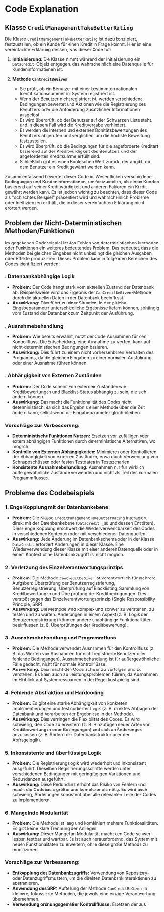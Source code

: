 # Code Explanation

## Klasse `CreditManagementTakeBetterRating`

Die Klasse `CreditManagementTakeBetterRating` ist dazu konzipiert, festzustellen, ob ein Kunde für einen Kredit in Frage kommt. Hier ist eine vereinfachte Erklärung dessen, was dieser Code tut:

1. **Initialisierung**: Die Klasse nimmt während der Initialisierung ein `DataCredit`-Objekt entgegen, das wahrscheinlich eine Datenquelle für Kundeninformationen ist.

2. **Methode `CanCreditBeGiven`**:
    - Sie prüft, ob ein Benutzer mit einer bestimmten nationalen Identifikationsnummer im System registriert ist.
    - Wenn der Benutzer nicht registriert ist, werden verschiedene Bedingungen bewertet und Aktionen wie die Registrierung des Benutzers oder die Anforderung zusätzlicher Informationen ausgelöst.
    - Es wird überprüft, ob der Benutzer auf der Schwarzen Liste steht, und in diesem Fall wird die Kreditvergabe verhindert.
    - Es werden die internen und externen Bonitätsbewertungen des Benutzers abgerufen und verglichen, um die höchste Bewertung festzustellen.
    - Es wird überprüft, ob die Bedingungen für die angeforderte Kreditart basierend auf der Kreditwürdigkeit des Benutzers und der angeforderten Kreditsumme erfüllt sind.
    - Schließlich gibt es einen Booleschen Wert zurück, der angibt, ob dem Benutzer ein Kredit gewährt werden kann.

Zusammenfassend bewertet dieser Code im Wesentlichen verschiedene Bedingungen und Kundeninformationen, um festzustellen, ob einem Kunden basierend auf seiner Kreditwürdigkeit und anderen Faktoren ein Kredit gewährt werden kann. Es ist jedoch wichtig zu beachten, dass dieser Code als "schlechtes Beispiel" präsentiert wird und wahrscheinlich Probleme oder Ineffizienzen enthält, die in dieser vereinfachten Erklärung nicht erörtert werden.


## Problem der Nicht-Deterministischen Methoden/Funktionen

Im gegebenen Codebeispiel ist das Fehlen von deterministischen Methoden oder Funktionen ein weiteres bedeutendes Problem. Das bedeutet, dass die Methoden bei gleichen Eingaben nicht unbedingt die gleichen Ausgaben oder Effekte produzieren. Dieses Problem kann in folgenden Bereichen des Codes identifiziert werden:

### . Datenbankabhängige Logik
- **Problem:** Der Code hängt stark vom aktuellen Zustand der Datenbank ab. Beispielsweise wird das Ergebnis der `CanCreditBeGiven`-Methode durch die aktuellen Daten in der Datenbank beeinflusst.
- **Auswirkung:** Dies führt zu einer Situation, in der gleiche Eingabeparameter unterschiedliche Ergebnisse liefern können, abhängig vom Zustand der Datenbank zum Zeitpunkt der Ausführung.

### . Ausnahmebehandlung
- **Problem:** Wie bereits erwähnt, nutzt der Code Ausnahmen für den Kontrollfluss. Die Entscheidung, eine Ausnahme zu werfen, kann auf nicht-deterministischen Bedingungen basieren.
- **Auswirkung:** Dies führt zu einem nicht vorhersehbaren Verhalten des Programms, da die gleichen Eingaben zu einer normalen Ausführung oder einer Ausnahme führen können.

### . Abhängigkeit von Externen Zuständen
- **Problem:** Der Code scheint von externen Zuständen wie Kreditbewertungen und Blacklist-Status abhängig zu sein, die sich ändern können.
- **Auswirkung:** Das macht die Funktionalität des Codes nicht deterministisch, da sich das Ergebnis einer Methode über die Zeit ändern kann, selbst wenn die Eingabeparameter gleich bleiben.

### Vorschläge zur Verbesserung:
- **Deterministische Funktionen Nutzen:** Ersetzen von zufälligen oder extern abhängigen Funktionen durch deterministische Alternativen, wo möglich.
- **Kontrolle von Externen Abhängigkeiten:** Minimieren oder Kontrollieren der Abhängigkeit von externen Zuständen, etwa durch Verwendung von Schnappschüssen oder festen Testdaten in Testszenarien.
- **Konsistente Ausnahmebehandlung:** Ausnahmen nur für wirklich außergewöhnliche Zustände verwenden und nicht als Teil des normalen Programmflusses.


## Probleme des Codebeispiels

### 1. Enge Kopplung mit der Datenbankebene
- **Problem:** Die Klasse `CreditManagementTakeBetterRating` interagiert direkt mit der Datenbankebene (`DataCredit _db` und dessen Entitäten). Diese enge Kopplung erschwert die Wiederverwendbarkeit des Codes in verschiedenen Kontexten oder mit verschiedenen Datenquellen.
- **Auswirkung:** Jede Änderung im Datenbankschema oder in der Klasse `DataCredit` erfordert Änderungen in dieser Klasse. Eine Wiederverwendung dieser Klasse mit einer anderen Datenquelle oder in einem Kontext ohne Datenbankzugriff ist nicht möglich.

### 2. Verletzung des Einzelverantwortungsprinzips
- **Problem:** Die Methode `CanCreditBeGiven` ist verantwortlich für mehrere Aufgaben: Überprüfung der Benutzerregistrierung, Benutzerregistrierung, Überprüfung auf Blacklisting, Sammlung von Kreditbewertungen und Überprüfung der Kreditbedingungen. Dies verstößt gegen das Einzelverantwortungsprinzip (Single Responsibility Principle, SRP).
- **Auswirkung:** Die Methode wird komplex und schwer zu verstehen, zu testen und zu warten. Änderungen in einem Aspekt (z. B. Logik der Benutzerregistrierung) könnten andere unabhängige Funktionalitäten beeinflussen (z. B. Überprüfungen der Kreditbewertung).

### 3. Ausnahmebehandlung und Programmfluss
- **Problem:** Die Methode verwendet Ausnahmen für den Kontrollfluss (z. B. das Werfen von Ausnahmen für nicht registrierte Benutzer oder fehlende Bedingungen). Ausnahmebehandlung ist für außergewöhnliche Fälle gedacht, nicht für normale Kontrollflüsse.
- **Auswirkung:** Dies macht den Code schwer zu verfolgen und zu verstehen. Es kann auch zu Leistungsproblemen führen, da Ausnahmen im Hinblick auf Systemressourcen in der Regel kostspielig sind.

### 4. Fehlende Abstraktion und Hardcoding
- **Problem:** Es gibt eine starke Abhängigkeit von konkreten Implementierungen und fest codierter Logik (z. B. direktes Abfragen der Datenbank und Verarbeiten der Ergebnisse in der Methode).
- **Auswirkung:** Dies verringert die Flexibilität des Codes. Es wird schwierig, den Code zu erweitern (z. B. Hinzufügen neuer Arten von Kreditbewertungen oder Bedingungen) und sich an Änderungen anzupassen (z. B. Ändern der Datenbankstruktur oder der Abfragelogik).

### 5. Inkonsistente und überflüssige Logik
- **Problem:** Die Registrierungslogik wird wiederholt und inkonsistent ausgeführt. Dieselben Registrierungsschritte werden unter verschiedenen Bedingungen mit geringfügigen Variationen und Redundanzen ausgeführt.
- **Auswirkung:** Diese Redundanz erhöht das Risiko von Fehlern und macht die Codebasis größer und komplexer als nötig. Es wird auch schwierig, Änderungen konsistent über alle relevanten Teile des Codes zu implementieren.

### 6. Mangelnde Modularität
- **Problem:** Die Methode ist lang und kombiniert mehrere Funktionalitäten. Es gibt keine klare Trennung der Anliegen.
- **Auswirkung:** Dieser Mangel an Modularität macht den Code schwer lesbar, testbar und wartbar. Es ist auch herausfordernd, das System mit neuen Funktionalitäten zu erweitern, ohne diese große Methode zu modifizieren.

### Vorschläge zur Verbesserung:
- **Entkopplung des Datenbankzugriffs:** Verwendung von Repository- oder Datenzugriffsmustern, um die direkten Datenbankinteraktionen zu abstrahieren.
- **Anwendung des SRP:** Aufteilung der Methode `CanCreditBeGiven` in kleinere, fokussierte Methoden, die jeweils eine einzige Verantwortung übernehmen.
- **Verwendung ordnungsgemäßer Kontrollflüsse:** Ersetzen der aus

